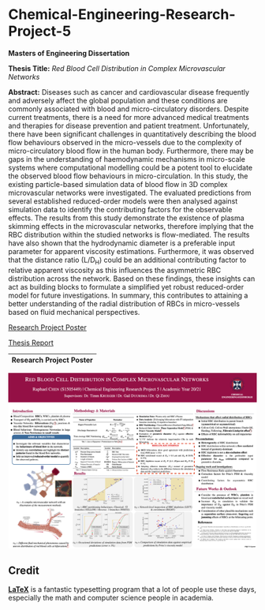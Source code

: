 # Chemical-Engineering-Research-Project-5
**Masters of Engineering Dissertation**

**Thesis Title:** _Red Blood Cell Distribution in Complex Microvascular Networks_

**Abstract:**
Diseases such as cancer and cardiovascular disease frequently and adversely affect the global population and these conditions are commonly associated with blood and micro-circulatory disorders. Despite current treatments, there is a need for more advanced medical treatments and therapies for disease prevention and patient treatment. Unfortunately, there have been significant challenges in quantitatively describing the blood flow behaviours observed in the micro-vessels due to the complexity of micro-circulatory blood flow in the human body. Furthermore, there may be gaps in the understanding of haemodynamic mechanisms in micro-scale systems where computational modelling could be a potent tool to elucidate the observed blood flow behaviours in micro-circulation. In this study, the existing particle-based simulation data of blood flow in 3D complex microvascular networks were investigated. The evaluated predictions from several established reduced-order models were then analysed against simulation data to identify the contributing factors for the observable effects. The results from this study demonstrate the existence of plasma skimming effects in the microvascular networks, therefore implying that the RBC distribution within the studied networks is flow-mediated. The results have also shown that the hydrodynamic diameter is a preferable input parameter for apparent viscosity estimations. Furthermore, it was observed that the distance ratio (L/D<sub>H</sub>) could be an additional contributing factor to relative apparent viscosity as this influences the asymmetric RBC distribution across the network. Based on these findings, these insights can act as building blocks to formulate a simplified yet robust reduced-order model for future investigations. In summary, this contributes to attaining a better understanding of the radial distribution of RBCs in micro-vessels based on fluid mechanical perspectives.


[Research Project Poster](https://drive.google.com/file/d/1wZvsLG3wuMpcpepBTYUzw1k2Jo8GvRZG/view?usp=sharing.pdf)

[Thesis Report](https://drive.google.com/file/d/1eTM7QyYrsQic5byThsyk7CzwHJ53U1ks/view?usp=sharing.pdf)


| Research Project Poster |
|:---:|
![Research Project Poster](https://github.com/fatraphael95/Chemical-Engineering-Research-Project-5/blob/e8dc5e6e04845429e11a21b32691963814d9c6f3/Research_Project_Poster_Presentation%20-%20Final.png)


## Credit

[**LaTeX**](http://www.latex-project.org) is a fantastic typesetting program that a lot of people use these days, especially the math and computer science people in academia.
